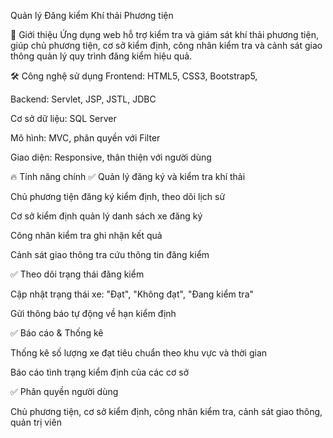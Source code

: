 Quản lý Đăng kiểm Khí thải Phương tiện

📌 Giới thiệu
Ứng dụng web hỗ trợ kiểm tra và giám sát khí thải phương tiện, giúp chủ phương tiện, cơ sở kiểm định, công nhân kiểm tra và cảnh sát giao thông quản lý quy trình đăng kiểm hiệu quả.

🛠 Công nghệ sử dụng
Frontend: HTML5, CSS3, Bootstrap5, 

Backend: Servlet, JSP, JSTL, JDBC

Cơ sở dữ liệu: SQL Server

Mô hình: MVC, phân quyền với Filter

Giao diện: Responsive, thân thiện với người dùng

🔥 Tính năng chính
✅ Quản lý đăng ký và kiểm tra khí thải

Chủ phương tiện đăng ký kiểm định, theo dõi lịch sử

Cơ sở kiểm định quản lý danh sách xe đăng ký

Công nhân kiểm tra ghi nhận kết quả

Cảnh sát giao thông tra cứu thông tin đăng kiểm

✅ Theo dõi trạng thái đăng kiểm

Cập nhật trạng thái xe: "Đạt", "Không đạt", "Đang kiểm tra"

Gửi thông báo tự động về hạn kiểm định

✅ Báo cáo & Thống kê

Thống kê số lượng xe đạt tiêu chuẩn theo khu vực và thời gian

Báo cáo tình trạng kiểm định của các cơ sở

✅ Phân quyền người dùng

Chủ phương tiện, cơ sở kiểm định, công nhân kiểm tra, cảnh sát giao thông, quản trị viên
